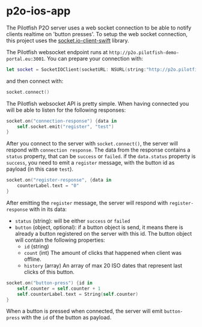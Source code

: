 # p2o-ios-app

The Pilotfish P2O server uses a web socket connection to be able to notify clients realtime on 'button presses'.
To setup the web socket connection, this project uses the [socket.io-client-swift](https://github.com/socketio/socket.io-client-swift) library.

The Pilotfish websocket endpoint runs at `http://p2o.pilotfish-demo-portal.eu:3001`. You can prepare your connection with:

```swift
let socket = SocketIOClient(socketURL: NSURL(string:"http://p2o.pilotfish-demo-portal.eu:3001")!)
```

and then connect with:

```swift
socket.connect()
```

The Pilotfish websocket API is pretty simple. When having connected you will be able to listen
for the following responses:

```swift
socket.on("connection-response") {data in
    self.socket.emit("register", "test")
}
```

After you connect to the server with `socket.connect()`, the server will respond with `connection response`.
The data from the response contains a `status` property, that can be `success` or `failed`. if the `data.status`
property is `success`, you need to emit a `register` message, with the button id as payload (in this case `test`).

```swift
socket.on("register-response", {data in
    counterLabel.text = "0"
}
```

After emitting the `register` message, the server will respond with `register-response` with in its data:
*   `status` (string): will be either `success` or `failed`
*   `button` (object, optional): if a button object is send, it means there is already a button registered on the server
with this id. The button object will contain the following properties:
    *   `id` (string)
    *   `count` (int) The amount of clicks that happened when client was offline.
    *   `history` (array) An array of max 20 ISO dates that represent last clicks of this button.

```swift
socket.on("button-press") {id in
    self.counter = self.counter + 1
    self.counterLabel.text = String(self.counter)
}
```

When a button is pressed when connected, the server will emit `button-press` with the `id` of the button as payload.